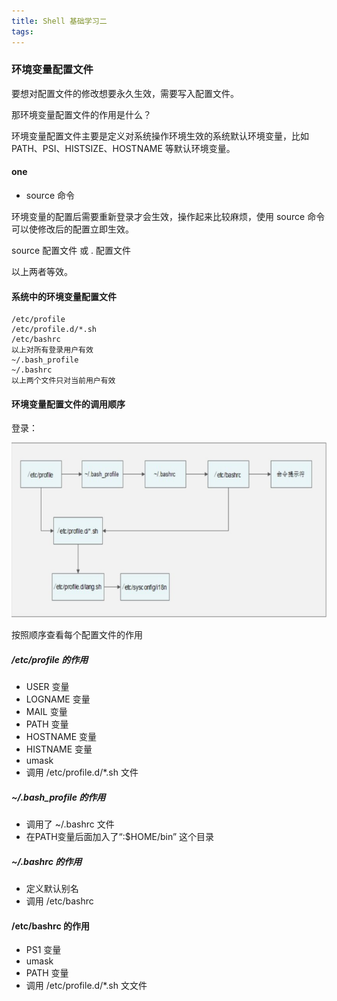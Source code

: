 ```yaml
---
title: Shell 基础学习二
tags:
---
```




### 环境变量配置文件

要想对配置文件的修改想要永久生效，需要写入配置文件。

那环境变量配置文件的作用是什么？



环境变量配置文件主要是定义对系统操作环境生效的系统默认环境变量，比如 PATH、PSI、HISTSIZE、HOSTNAME 等默认环境变量。



#### one


* source 命令

环境变量的配置后需要重新登录才会生效，操作起来比较麻烦，使用 source 命令可以使修改后的配置立即生效。


source 配置文件 
或 
. 配置文件


以上两者等效。



#### 系统中的环境变量配置文件


```
/etc/profile
/etc/profile.d/*.sh
/etc/bashrc
以上对所有登录用户有效
~/.bash_profile
~/.bashrc
以上两个文件只对当前用户有效
```


#### 环境变量配置文件的调用顺序


 登录：

![](/../images/2019_09_20_01.png)
 

按照顺序查看每个配置文件的作用


##### /etc/profile 的作用

* USER 变量
* LOGNAME 变量
* MAIL 变量
* PATH 变量
* HOSTNAME 变量
* HISTNAME 变量
* umask
* 调用 /etc/profile.d/*.sh 文件

##### ~/.bash_profile 的作用

* 调用了 ~/.bashrc 文件
* 在PATH变量后面加入了“:$HOME/bin” 这个目录

##### ~/.bashrc 的作用

* 定义默认别名
* 调用 /etc/bashrc


#### /etc/bashrc 的作用

* PS1 变量
* umask
* PATH 变量
* 调用 /etc/profile.d/*.sh 文文件